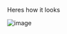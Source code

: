 Heres how it looks

![image](https://github.com/user-attachments/assets/e3f34cec-d866-4988-aefc-2fab12ec384d)
